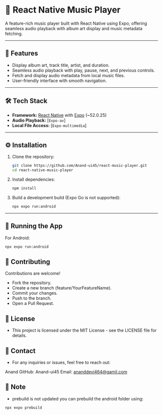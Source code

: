 # 🎵 React Native Music Player

A feature-rich music player built with React Native using Expo, offering seamless audio playback with album art display and music metadata fetching.

---

## 🚀 Features

- Display album art, track title, artist, and duration.
- Seamless audio playback with play, pause, next, and previous controls.
- Fetch and display audio metadata from local music files.
- User-friendly interface with smooth navigation.

---

## 🛠️ Tech Stack

- **Framework:** [React Native](https://reactnative.dev/) with [Expo](https://expo.dev/) (~52.0.25)
- **Audio Playback:** [`Expo-av`]
- **Local File Access:** [`Expo-multimedia`]

---

## ⚙️ Installation

1. Clone the repository:

   ```bash
   git clone https://github.com/Anand-ui45/react-music-player.git
   cd react-native-music-player
   ```

2. Install dependencies:

   ```bash
   npm install
   ```

3. Build a development build (Expo Go is not supported):
   ```bash
   npx expo run:android
   ```

---

## 📲 Running the App

For Android:

```bash
npx expo run:android
```

## 🤝 Contributing

Contributions are welcome!

- Fork the repository.
- Create a new branch (feature/YourFeatureName).
- Commit your changes.
- Push to the branch.
- Open a Pull Request.

## 📄 License

- This project is licensed under the MIT License - see the LICENSE file for details.

## 📧 Contact

- For any inquiries or issues, feel free to reach out:

Anand
GitHub: Anand-ui45
Email: ananddevi464@gamil.com

## 📛 Note

- prebuild is not updated you can prebuild the android folder using:

```bash
npx expo prebuild
```
